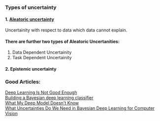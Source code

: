 ### Types of uncertainty
#### 1. [Aleatoric uncertainty ](https://www.merriam-webster.com/dictionary/aleatoric)  
Uncertainity with respect to data which data cannot explain.  
#### There are further two types of Aleatoric Uncertanities:  
1. Data Dependent Uncertainity
2. Task Dependent Uncertainity

#### 2. Epistemic uncertainty




### Good Articles:
[Deep Learning Is Not Good Enough](https://alexgkendall.com/computer_vision/bayesian_deep_learning_for_safe_ai/)  
[Building a Bayesian deep learning classifier](https://medium.com/towards-data-science/building-a-bayesian-deep-learning-classifier-ece1845bc09)  
[What My Deep Model Doesn't Know](http://mlg.eng.cam.ac.uk/yarin/blog_3d801aa532c1ce.html)  
[What Uncertainties Do We Need in Bayesian Deep Learning
for Computer Vision](https://arxiv.org/pdf/1703.04977.pdf)
